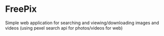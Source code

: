 # FreePix
Simple web application for searching and viewing/downloading images and videos (using pexel search api for photos/videos for web)
